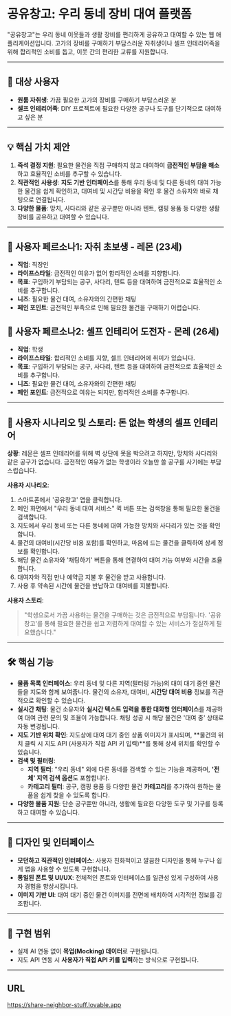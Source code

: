 

# 공유창고: 우리 동네 장비 대여 플랫폼

"공유창고"는 우리 동네 이웃들과 생활 장비를 편리하게 공유하고 대여할 수 있는 웹 애플리케이션입니다. 고가의 장비를 구매하기 부담스러운 자취생이나 셀프 인테리어족을 위해 합리적인 소비를 돕고, 이웃 간의 편리한 교류를 지원합니다.

---

## 🎯 대상 사용자

* **원룸 자취생**: 가끔 필요한 고가의 장비를 구매하기 부담스러운 분
* **셀프 인테리어족**: DIY 프로젝트에 필요한 다양한 공구나 도구를 단기적으로 대여하고 싶은 분

---

## 💡 핵심 가치 제안

1.  **즉석 결정 지원**: 필요한 물건을 직접 구매하지 않고 대여하여 **금전적인 부담을 해소**하고 효율적인 소비를 추구할 수 있습니다.
2.  **직관적인 사용성**: **지도 기반 인터페이스**를 통해 우리 동네 및 다른 동네의 대여 가능한 물건을 쉽게 확인하고, 대여비 및 시간당 비용을 확인 후 물건 소유자와 바로 채팅으로 연결됩니다.
3.  **다양한 물품**: 망치, 사다리와 같은 공구뿐만 아니라 텐트, 캠핑 용품 등 다양한 생활 장비를 공유하고 대여할 수 있습니다.

---

## 👤 사용자 페르소나1: 자취 초보생 - 레몬 (23세)

* **직업**: 직장인
* **라이프스타일**: 금전적인 여유가 없어 합리적인 소비를 지향합니다.
* **목표**: 구입하기 부담되는 공구, 사다리, 텐트 등을 대여하여 금전적으로 효율적인 소비를 추구합니다.
* **니즈**: 필요한 물건 대여, 소유자와의 간편한 채팅
* **페인 포인트**: 금전적인 부족으로 인해 필요한 물건을 구매하기 어렵습니다.

## 👤 사용자 페르소나2: 셀프 인테리어 도전자  - 몬레 (26세)

* **직업**: 학생
* **라이프스타일**: 합리적인 소비를 지향, 셀프 인테리어에 취미가 있습니다.
* **목표**: 구입하기 부담되는 공구, 사다리, 텐트 등을 대여하여 금전적으로 효율적인 소비를 추구합니다.
* **니즈**: 필요한 물건 대여, 소유자와의 간편한 채팅
* **페인 포인트**: 금전적으로 여유는 되지만, 합리적인 소비를 추구합니다.
---

## 📖 사용자 시나리오 및 스토리: 돈 없는 학생의 셀프 인테리어

**상황**: 레몬은 셀프 인테리어를 위해 벽 상단에 못을 박으려고 하지만, 망치와 사다리와 같은 공구가 없습니다. 금전적인 여유가 없는 학생이라 오늘만 쓸 공구를 사기에는 부담스럽습니다.

**사용자 시나리오**:

1.  스마트폰에서 '공유창고' 앱을 클릭합니다.
2.  메인 화면에서 "우리 동네 대여 서비스" 퀵 버튼 또는 검색창을 통해 필요한 물건을 검색합니다.
3.  지도에서 우리 동네 또는 다른 동네에 대여 가능한 망치와 사다리가 있는 것을 확인합니다.
4.  물건의 대여비(시간당 비용 포함)를 확인하고, 마음에 드는 물건을 클릭하여 상세 정보를 확인합니다.
5.  해당 물건 소유자와 '채팅하기' 버튼을 통해 연결하여 대여 가능 여부와 시간을 조율합니다.
6.  대여자와 직접 만나 예약금 지불 후 물건을 받고 사용합니다.
7.  사용 후 약속된 시간에 물건을 반납하고 대여비를 지불합니다.

**사용자 스토리**:

> "학생으로서 가끔 사용하는 물건을 구매하는 것은 금전적으로 부담됩니다. '공유창고'를 통해 필요한 물건을 쉽고 저렴하게 대여할 수 있는 서비스가 절실하게 필요했습니다."

---

## 🛠️ 핵심 기능

* **물품 목록 인터페이스**: 우리 동네 및 다른 지역(필터링 가능)의 대여 대기 중인 물건들을 지도와 함께 보여줍니다. 물건의 소유자, 대여비, **시간당 대여 비용** 정보를 직관적으로 확인할 수 있습니다.
* **실시간 채팅**: 물건 소유자와 **실시간 텍스트 입력을 통한 대화형 인터페이스**를 제공하여 대여 관련 문의 및 조율이 가능합니다. 채팅 성공 시 해당 물건은 '대여 중' 상태로 자동 변경됩니다.
* **지도 기반 위치 확인**: 지도상에 대여 대기 중인 상품 이미지가 표시되며, **물건의 위치 클릭 시 지도 API (사용자가 직접 API 키 입력)**를 통해 상세 위치를 확인할 수 있습니다.
* **검색 및 필터링**:
    * **지역 필터**: "우리 동네" 외에 다른 동네를 검색할 수 있는 기능을 제공하며, **'전체' 지역 검색 옵션**도 포함합니다.
    * **카테고리 필터**: 공구, 캠핑 용품 등 다양한 물건 **카테고리**를 추가하여 원하는 물품을 쉽게 찾을 수 있도록 합니다.
* **다양한 물품 지원**: 단순 공구뿐만 아니라, 생활에 필요한 다양한 도구 및 기구를 등록하고 대여할 수 있습니다.

---

## 🎨 디자인 및 인터페이스

* **모던하고 직관적인 인터페이스**: 사용자 친화적이고 깔끔한 디자인을 통해 누구나 쉽게 앱을 사용할 수 있도록 구현합니다.
* **통일된 폰트 및 UI/UX**: 전체적인 폰트와 인터페이스를 일관성 있게 구성하여 사용자 경험을 향상시킵니다.
* **이미지 기반 UI**: 대여 대기 중인 물건 이미지를 전면에 배치하여 시각적인 정보를 강조합니다.

---


## 🚀 구현 범위

* 실제 AI 연동 없이 **목업(Mocking) 데이터**로 구현됩니다.
* 지도 API 연동 시 **사용자가 직접 API 키를 입력**하는 방식으로 구현됩니다.

---


## URL
https://share-neighbor-stuff.lovable.app
